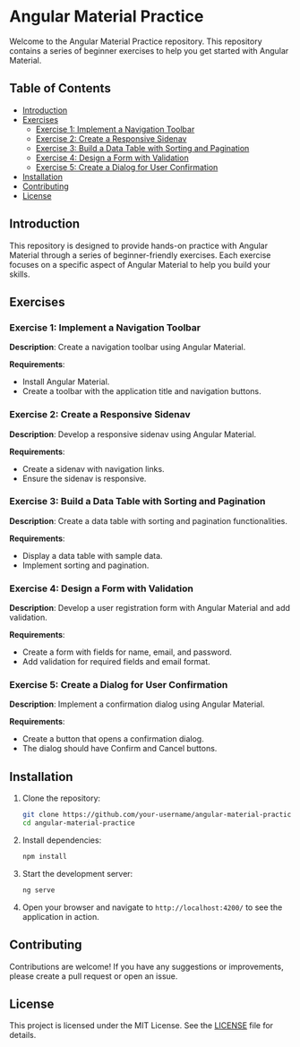 # Angular Material Practice

Welcome to the Angular Material Practice repository. This repository contains a series of beginner exercises to help you get started with Angular Material.

## Table of Contents

- [Introduction](#introduction)
- [Exercises](#exercises)
  - [Exercise 1: Implement a Navigation Toolbar](#exercise-1-implement-a-navigation-toolbar)
  - [Exercise 2: Create a Responsive Sidenav](#exercise-2-create-a-responsive-sidenav)
  - [Exercise 3: Build a Data Table with Sorting and Pagination](#exercise-3-build-a-data-table-with-sorting-and-pagination)
  - [Exercise 4: Design a Form with Validation](#exercise-4-design-a-form-with-validation)
  - [Exercise 5: Create a Dialog for User Confirmation](#exercise-5-create-a-dialog-for-user-confirmation)
- [Installation](#installation)
- [Contributing](#contributing)
- [License](#license)

## Introduction

This repository is designed to provide hands-on practice with Angular Material through a series of beginner-friendly exercises. Each exercise focuses on a specific aspect of Angular Material to help you build your skills.

## Exercises

### Exercise 1: Implement a Navigation Toolbar

**Description**: Create a navigation toolbar using Angular Material.

**Requirements**:
- Install Angular Material.
- Create a toolbar with the application title and navigation buttons.

### Exercise 2: Create a Responsive Sidenav

**Description**: Develop a responsive sidenav using Angular Material.

**Requirements**:
- Create a sidenav with navigation links.
- Ensure the sidenav is responsive.

### Exercise 3: Build a Data Table with Sorting and Pagination

**Description**: Create a data table with sorting and pagination functionalities.

**Requirements**:
- Display a data table with sample data.
- Implement sorting and pagination.

### Exercise 4: Design a Form with Validation

**Description**: Develop a user registration form with Angular Material and add validation.

**Requirements**:
- Create a form with fields for name, email, and password.
- Add validation for required fields and email format.

### Exercise 5: Create a Dialog for User Confirmation

**Description**: Implement a confirmation dialog using Angular Material.

**Requirements**:
- Create a button that opens a confirmation dialog.
- The dialog should have Confirm and Cancel buttons.

## Installation

1. Clone the repository:
    ```bash
    git clone https://github.com/your-username/angular-material-practice.git
    cd angular-material-practice
    ```

2. Install dependencies:
    ```bash
    npm install
    ```

3. Start the development server:
    ```bash
    ng serve
    ```

4. Open your browser and navigate to `http://localhost:4200/` to see the application in action.

## Contributing

Contributions are welcome! If you have any suggestions or improvements, please create a pull request or open an issue.

## License

This project is licensed under the MIT License. See the [LICENSE](LICENSE) file for details.
